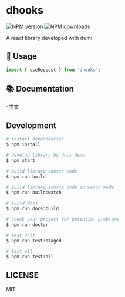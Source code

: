 # dhooks

[![NPM version](https://img.shields.io/npm/v/dhooks.svg?style=flat)](https://npmjs.org/package/dhooks)
[![NPM downloads](http://img.shields.io/npm/dm/dhooks.svg?style=flat)](https://npmjs.org/package/dhooks)

A react library developed with dumi

## 🔨 Usage

```ts
import { useRequest } from 'dhooks';
```

## 📚 Documentation

-[中文]()

## Development

```bash
# install dependencies
$ npm install

# develop library by docs demo
$ npm start

# build library source code
$ npm run build

# build library source code in watch mode
$ npm run build:watch

# build docs
$ npm run docs:build

# check your project for potential problems
$ npm run doctor

# test Unit
$ npm run test:staged

# test all
$ npm run test:all
```

## LICENSE

MIT
